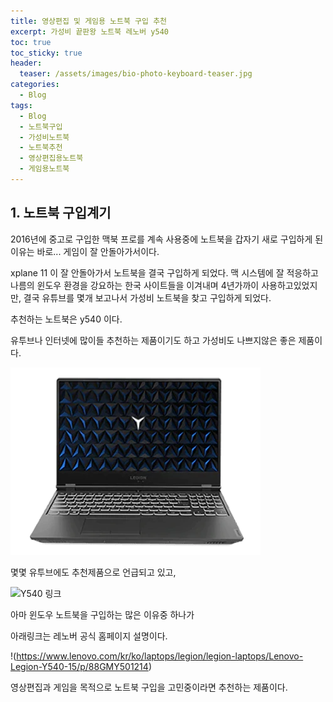 ```yaml
---
title: 영상편집 및 게임용 노트북 구입 추천
excerpt: 가성비 끝판왕 노트북 레노버 y540
toc: true
toc_sticky: true
header:
  teaser: /assets/images/bio-photo-keyboard-teaser.jpg
categories:
  - Blog
tags:
  - Blog
  - 노트북구입
  - 가성비노트북
  - 노트북추천
  - 영상편집용노트북
  - 게임용노트북
---
```




## 1. 노트북 구입계기


2016년에 중고로 구입한 맥북 프로를 계속 사용중에 노트북을 갑자기 새로 구입하게 된 이유는 바로...
게임이 잘 안돌아가서이다.

xplane 11 이 잘 안돌아가서 노트북을 결국 구입하게 되었다.
맥 시스템에 잘 적응하고 나름의 윈도우 환경을 강요하는 한국 사이트들을 이겨내며
4년가까이 사용하고있었지만, 결국 유튜브를 몇개 보고나서 가성비 노트북을 찾고 구입하게 되었다.

추천하는 노트북은 y540 이다.

유투브나 인터넷에 많이들 추천하는 제품이기도 하고 가성비도 나쁘지않은 좋은 제품이다.

![y540](../assets/markdown-img-paste-2019110708284167.png)

몇몇 유투브에도 추천제품으로 언급되고 있고,

![Y540 링크](https://youtu.be/gt-vOEx3Zmc?t=498)


아마 윈도우 노트북을 구입하는 많은 이유중 하나가

아래링크는 레노버 공식 홈페이지 설명이다.

!(https://www.lenovo.com/kr/ko/laptops/legion/legion-laptops/Lenovo-Legion-Y540-15/p/88GMY501214)

영상편집과 게임을 목적으로 노트북 구입을 고민중이라면 추천하는 제품이다.
